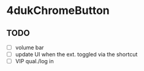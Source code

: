 4dukChromeButton
================

TODO
----
 - [ ] volume bar
 - [ ] update UI when the ext. toggled via the shortcut
 - [ ] VIP qual./log in
